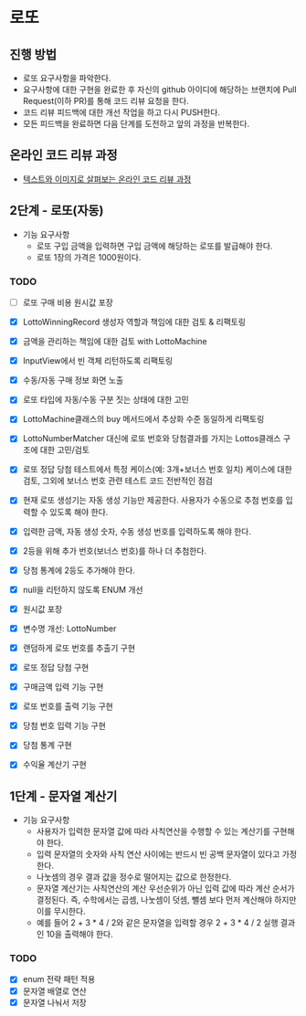 # 로또
## 진행 방법
* 로또 요구사항을 파악한다.
* 요구사항에 대한 구현을 완료한 후 자신의 github 아이디에 해당하는 브랜치에 Pull Request(이하 PR)를 통해 코드 리뷰 요청을 한다.
* 코드 리뷰 피드백에 대한 개선 작업을 하고 다시 PUSH한다.
* 모든 피드백을 완료하면 다음 단계를 도전하고 앞의 과정을 반복한다.

## 온라인 코드 리뷰 과정
* [텍스트와 이미지로 살펴보는 온라인 코드 리뷰 과정](https://github.com/next-step/nextstep-docs/tree/master/codereview)



## 2단계 - 로또(자동)
* 기능 요구사항
  - 로또 구입 금액을 입력하면 구입 금액에 해당하는 로또를 발급해야 한다.
  - 로또 1장의 가격은 1000원이다.

### TODO
- [ ] 로또 구매 비용 원시값 포장
- [x] LottoWinningRecord 생성자 역할과 책임에 대한 검토 & 리팩토링
- [x] 금액을 관리하는 책임에 대한 검토 with LottoMachine
- [x] InputView에서 빈 객체 리턴하도록 리팩토링
 
- [x] 수동/자동 구매 정보 화면 노출
- [x] 로또 타입에 자동/수동 구분 짓는 상태에 대한 고민
- [x] LottoMachine클래스의 buy 메서드에서 추상화 수준 동일하게 리팩토링
- [x] LottoNumberMatcher 대신에 로또 번호와 당첨결과를 가지는 Lottos클래스 구조에 대한 고민/검토
- [x] 로또 정답 당첨 테스트에서 특정 케이스(예: 3개+보너스 번호 일치) 케이스에 대한 검토, 그외에 보너스 번호 관련 테스트 코드 전반적인 점검
- [x] 현재 로또 생성기는 자동 생성 기능만 제공한다. 사용자가 수동으로 추첨 번호를 입력할 수 있도록 해야 한다.
- [x] 입력한 금액, 자동 생성 숫자, 수동 생성 번호를 입력하도록 해야 한다.
- [x] 2등을 위해 추가 번호(보너스 번호)를 하나 더 추첨한다.
- [x] 당첨 통계에 2등도 추가해야 한다.
- [x] null을 리턴하지 않도록 ENUM 개선
- [x] 원시값 포장
- [x] 변수명 개선: LottoNumber
- [x] 랜덤하게 로또 번호를 추출기 구현
- [x] 로또 정답 당첨 구현
- [x] 구매금액 입력 기능 구현
- [x] 로또 번호를 출력 기능 구현
- [x] 당첨 번호 입력 기능 구현
- [x] 당첨 통계 구현
- [x] 수익율 계산기 구현


## 1단계 - 문자열 계산기
* 기능 요구사항
  - 사용자가 입력한 문자열 값에 따라 사칙연산을 수행할 수 있는 계산기를 구현해야 한다.
  - 입력 문자열의 숫자와 사칙 연산 사이에는 반드시 빈 공백 문자열이 있다고 가정한다.
  - 나눗셈의 경우 결과 값을 정수로 떨어지는 값으로 한정한다.
  - 문자열 계산기는 사칙연산의 계산 우선순위가 아닌 입력 값에 따라 계산 순서가 결정된다. 즉, 수학에서는 곱셈, 나눗셈이 덧셈, 뺄셈 보다 먼저 계산해야 하지만 이를 무시한다.
  - 예를 들어 2 + 3 * 4 / 2와 같은 문자열을 입력할 경우 2 + 3 * 4 / 2 실행 결과인 10을 출력해야 한다.

### TODO
- [x] enum 전략 패턴 적용
- [x] 문자열 배열로 연산
- [x] 문자열 나눠서 저장
